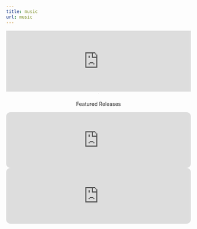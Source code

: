 ```yaml
---
title: music
url: music
---
```


<div align="center">
	<iframe width="100%" height="166" scrolling="no" frameborder="no" allow="autoplay" src="https://w.soundcloud.com/player/?url=https%3A//api.soundcloud.com/tracks/1615886184&color=%23ff5500&auto_play=false&hide_related=true&show_comments=false&show_user=true&show_reposts=false&show_teaser=false"></iframe><div style="font-size: 10px; color: #cccccc;line-break: anywhere;word-break: normal;overflow: hidden;white-space: nowrap;text-overflow: ellipsis; font-family: Interstate,Lucida Grande,Lucida Sans Unicode,Lucida Sans,Garuda,Verdana,Tahoma,sans-serif;font-weight: 100;"> · </div>
	<p>
		Featured Releases
	</p>
	<iframe style="border-radius:12px" src="https://open.spotify.com/embed/album/4z7VomLbdqMSLbZmITtsoa?utm_source=generator&theme=0" width="100%" height="152" frameBorder="0" allowfullscreen="" allow="autoplay; clipboard-write; encrypted-media; fullscreen; picture-in-picture" loading="lazy"></iframe>
	<br>
	<iframe style="border-radius:12px" src="https://open.spotify.com/embed/album/2D0ljfD8msDWOyPQO5ex9T?utm_source=generator&theme=0" width="100%" height="152" frameBorder="0" allowfullscreen="" allow="autoplay; clipboard-write; encrypted-media; fullscreen; picture-in-picture" loading="lazy"></iframe>
	<br>
</div>